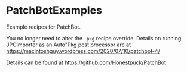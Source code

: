 # PatchBotExamples

Example recipes for PatchBot.

You no longer need to alter the `.pkg` recipe override. Details on running JPCImporter as an Auto"Pkg post processor are at https://macintoshguy.wordpress.com/2020/07/10/patchbot-4/

Details can be found at https://github.com/Honestpuck/PatchBot
